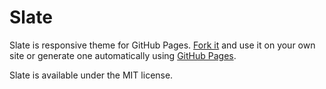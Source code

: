 Slate
=====
Slate is responsive theme for GitHub Pages. [Fork it](https://github.com/malwr-io/personal-website-copy-01) and use it on your own site or generate one automatically using [GitHub Pages](http://pages.github.com).


Slate is available under the MIT license.
